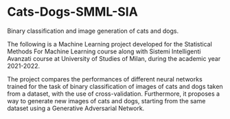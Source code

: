 # Cats-Dogs-SMML-SIA
Binary classification and image generation of cats and dogs.

The following is a Machine Learning project developed for the Statistical Methods For Machine Learning course 
along with Sistemi Intelligenti Avanzati course at University of Studies of Milan, during the academic year 2021-2022. 

The project compares the performances of different neural networks trained for the task of binary classification
of images of cats and dogs taken from a dataset, with the use of cross-validation. Furthermore, it proposes 
a way to generate new images of cats and dogs, starting from the same dataset using a Generative Adversarial Network.
